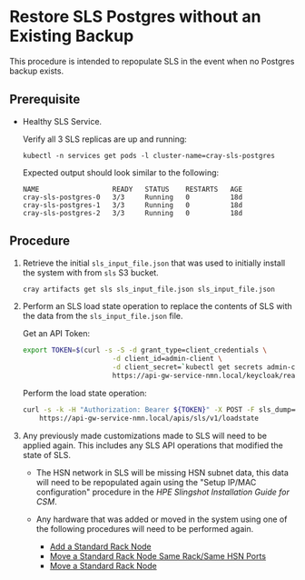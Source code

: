 # Restore SLS Postgres without an Existing Backup

This procedure is intended to repopulate SLS in the event when no Postgres backup exists.

## Prerequisite

- Healthy SLS Service.

    Verify all 3 SLS replicas are up and running:

    ```
    kubectl -n services get pods -l cluster-name=cray-sls-postgres
    ```

    Expected output should look similar to the following:

    ```
    NAME                  READY   STATUS    RESTARTS   AGE
    cray-sls-postgres-0   3/3     Running   0          18d
    cray-sls-postgres-1   3/3     Running   0          18d
    cray-sls-postgres-2   3/3     Running   0          18d
    ```

## Procedure

1. Retrieve the initial `sls_input_file.json` that was used to initially install the system with from `sls` S3 bucket.

    ```bash
    cray artifacts get sls sls_input_file.json sls_input_file.json
    ```

2. Perform an SLS load state operation to replace the contents of SLS with the data from the `sls_input_file.json` file.

    Get an API Token:

    ```bash
    export TOKEN=$(curl -s -S -d grant_type=client_credentials \
                          -d client_id=admin-client \
                          -d client_secret=`kubectl get secrets admin-client-auth -o jsonpath='{.data.client-secret}' | base64 -d` \
                          https://api-gw-service-nmn.local/keycloak/realms/shasta/protocol/openid-connect/token | jq -r '.access_token')
    ```

    Perform the load state operation:

    ```bash
    curl -s -k -H "Authorization: Bearer ${TOKEN}" -X POST -F sls_dump=@sls_input_file.json \
        https://api-gw-service-nmn.local/apis/sls/v1/loadstate
    ```

3. Any previously made customizations made to SLS will need to be applied again. This includes any SLS API operations that modified the state of SLS.
    - The HSN network in SLS will be missing HSN subnet data, this data will need to be repopulated again using the "Setup IP/MAC configuration" procedure in the *HPE Slingshot Installation Guide for CSM*.

    - Any hardware that was added or moved in the system using one of the following procedures will need to be performed again.
        - [Add a Standard Rack Node](../node_management/Add_a_Standard_Rack_Node.md)
        - [Move a Standard Rack Node Same Rack/Same HSN Ports](../node_management/Move_a_Standard_Rack_Node_SameRack_SameHSNPorts.md)
        - [Move a Standard Rack Node](../node_management/Move_a_Standard_Rack_Node.md)
